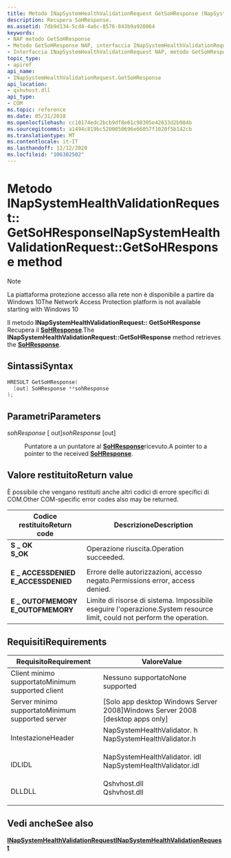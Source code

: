 ```yaml
---
title: Metodo INapSystemHealthValidationRequest GetSoHResponse (NapSystemHealthValidator. h)
description: Recupera SoHResponse.
ms.assetid: 7db9d134-5cd4-4a6c-8576-843b9a920864
keywords:
- NAP metodo GetSoHResponse
- Metodo GetSoHResponse NAP, interfaccia INapSystemHealthValidationRequest
- Interfaccia INapSystemHealthValidationRequest NAP, metodo GetSoHResponse
topic_type:
- apiref
api_name:
- INapSystemHealthValidationRequest.GetSoHResponse
api_location:
- qshvhost.dll
api_type:
- COM
ms.topic: reference
ms.date: 05/31/2018
ms.openlocfilehash: cc10174edc2bcb9df8e61c98305e42633d2b984b
ms.sourcegitcommit: a1494c819bc5200050696e66057f1020f5b142cb
ms.translationtype: MT
ms.contentlocale: it-IT
ms.lasthandoff: 12/12/2020
ms.locfileid: "106302502"
---
```

# <a name="inapsystemhealthvalidationrequestgetsohresponse-method"></a><span data-ttu-id="19df8-106">Metodo INapSystemHealthValidationRequest:: GetSoHResponse</span><span class="sxs-lookup"><span data-stu-id="19df8-106">INapSystemHealthValidationRequest::GetSoHResponse method</span></span>

> [!Note]  
> <span data-ttu-id="19df8-107">La piattaforma protezione accesso alla rete non è disponibile a partire da Windows 10</span><span class="sxs-lookup"><span data-stu-id="19df8-107">The Network Access Protection platform is not available starting with Windows 10</span></span>

 

<span data-ttu-id="19df8-108">Il metodo **INapSystemHealthValidationRequest:: GetSoHResponse** Recupera il [**SoHResponse**](/windows/win32/api/naptypes/ns-naptypes-soh).</span><span class="sxs-lookup"><span data-stu-id="19df8-108">The **INapSystemHealthValidationRequest::GetSoHResponse** method retrieves the [**SoHResponse**](/windows/win32/api/naptypes/ns-naptypes-soh).</span></span>

## <a name="syntax"></a><span data-ttu-id="19df8-109">Sintassi</span><span class="sxs-lookup"><span data-stu-id="19df8-109">Syntax</span></span>


```C++
HRESULT GetSoHResponse(
  [out] SoHResponse **sohResponse
);
```



## <a name="parameters"></a><span data-ttu-id="19df8-110">Parametri</span><span class="sxs-lookup"><span data-stu-id="19df8-110">Parameters</span></span>

<dl> <dt>

<span data-ttu-id="19df8-111">*sohResponse* \[ out\]</span><span class="sxs-lookup"><span data-stu-id="19df8-111">*sohResponse* \[out\]</span></span>
</dt> <dd>

<span data-ttu-id="19df8-112">Puntatore a un puntatore al [**SoHResponse**](/windows/win32/api/naptypes/ns-naptypes-soh)ricevuto.</span><span class="sxs-lookup"><span data-stu-id="19df8-112">A pointer to a pointer to the received [**SoHResponse**](/windows/win32/api/naptypes/ns-naptypes-soh).</span></span>

</dd> </dl>

## <a name="return-value"></a><span data-ttu-id="19df8-113">Valore restituito</span><span class="sxs-lookup"><span data-stu-id="19df8-113">Return value</span></span>

<span data-ttu-id="19df8-114">È possibile che vengano restituiti anche altri codici di errore specifici di COM.</span><span class="sxs-lookup"><span data-stu-id="19df8-114">Other COM-specific error codes also may be returned.</span></span>



| <span data-ttu-id="19df8-115">Codice restituito</span><span class="sxs-lookup"><span data-stu-id="19df8-115">Return code</span></span>                                                                                     | <span data-ttu-id="19df8-116">Descrizione</span><span class="sxs-lookup"><span data-stu-id="19df8-116">Description</span></span>                                                        |
|-------------------------------------------------------------------------------------------------|--------------------------------------------------------------------|
| <dl> <span data-ttu-id="19df8-117"><dt>**S \_ OK**</dt></span><span class="sxs-lookup"><span data-stu-id="19df8-117"><dt>**S\_OK** </dt></span></span> </dl>           | <span data-ttu-id="19df8-118">Operazione riuscita.</span><span class="sxs-lookup"><span data-stu-id="19df8-118">Operation succeeded.</span></span><br/>                                    |
| <dl> <span data-ttu-id="19df8-119"><dt>**E \_ ACCESSDENIED**</dt></span><span class="sxs-lookup"><span data-stu-id="19df8-119"><dt>**E\_ACCESSDENIED** </dt></span></span> </dl> | <span data-ttu-id="19df8-120">Errore delle autorizzazioni, accesso negato.</span><span class="sxs-lookup"><span data-stu-id="19df8-120">Permissions error, access denied.</span></span><br/>                       |
| <dl> <span data-ttu-id="19df8-121"><dt>**E \_ OUTOFMEMORY**</dt></span><span class="sxs-lookup"><span data-stu-id="19df8-121"><dt>**E\_OUTOFMEMORY** </dt></span></span> </dl>  | <span data-ttu-id="19df8-122">Limite di risorse di sistema. Impossibile eseguire l'operazione.</span><span class="sxs-lookup"><span data-stu-id="19df8-122">System resource limit, could not perform the operation.</span></span><br/> |



 

## <a name="requirements"></a><span data-ttu-id="19df8-123">Requisiti</span><span class="sxs-lookup"><span data-stu-id="19df8-123">Requirements</span></span>



| <span data-ttu-id="19df8-124">Requisito</span><span class="sxs-lookup"><span data-stu-id="19df8-124">Requirement</span></span> | <span data-ttu-id="19df8-125">Valore</span><span class="sxs-lookup"><span data-stu-id="19df8-125">Value</span></span> |
|-------------------------------------|---------------------------------------------------------------------------------------------------------|
| <span data-ttu-id="19df8-126">Client minimo supportato</span><span class="sxs-lookup"><span data-stu-id="19df8-126">Minimum supported client</span></span><br/> | <span data-ttu-id="19df8-127">Nessuno supportato</span><span class="sxs-lookup"><span data-stu-id="19df8-127">None supported</span></span><br/>                                                                               |
| <span data-ttu-id="19df8-128">Server minimo supportato</span><span class="sxs-lookup"><span data-stu-id="19df8-128">Minimum supported server</span></span><br/> | <span data-ttu-id="19df8-129">\[Solo app desktop Windows Server 2008\]</span><span class="sxs-lookup"><span data-stu-id="19df8-129">Windows Server 2008 \[desktop apps only\]</span></span><br/>                                                    |
| <span data-ttu-id="19df8-130">Intestazione</span><span class="sxs-lookup"><span data-stu-id="19df8-130">Header</span></span><br/>                   | <dl> <span data-ttu-id="19df8-131"><dt>NapSystemHealthValidator. h</dt></span><span class="sxs-lookup"><span data-stu-id="19df8-131"><dt>NapSystemHealthValidator.h</dt></span></span> </dl>   |
| <span data-ttu-id="19df8-132">IDL</span><span class="sxs-lookup"><span data-stu-id="19df8-132">IDL</span></span><br/>                      | <dl> <span data-ttu-id="19df8-133"><dt>NapSystemHealthValidator. idl</dt></span><span class="sxs-lookup"><span data-stu-id="19df8-133"><dt>NapSystemHealthValidator.idl</dt></span></span> </dl> |
| <span data-ttu-id="19df8-134">DLL</span><span class="sxs-lookup"><span data-stu-id="19df8-134">DLL</span></span><br/>                      | <dl> <span data-ttu-id="19df8-135"><dt>Qshvhost.dll</dt></span><span class="sxs-lookup"><span data-stu-id="19df8-135"><dt>Qshvhost.dll</dt></span></span> </dl>                 |



## <a name="see-also"></a><span data-ttu-id="19df8-136">Vedi anche</span><span class="sxs-lookup"><span data-stu-id="19df8-136">See also</span></span>

<dl> <dt>

[<span data-ttu-id="19df8-137">**INapSystemHealthValidationRequest**</span><span class="sxs-lookup"><span data-stu-id="19df8-137">**INapSystemHealthValidationRequest**</span></span>](inapsystemhealthvalidationrequest.md)
</dt> </dl>

 

 





